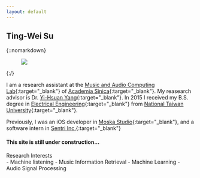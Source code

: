 ```yaml
---
layout: default
---
```


<div class="pretty-links">

## Ting-Wei Su


{::nomarkdown} 
<figure class="site-profile">
    <img src="{{ site.baseurl }}/assets/img/Ting-Wei_Su.jpg">
</figure>
{:/}

I am a research assistant at the [Music and Audio Computing Lab](http://mac.citi.sinica.edu.tw){:target="_blank"} of [Academia Sinica](https://www.sinica.edu.tw){:target="_blank"}.
My reasearch advisor is Dr. [Yi-Hsuan Yang](http://mac.citi.sinica.edu.tw/~yang/){:target="_blank"}.
In 2015 I received my B.S. degree in [Electrical Engineering](web.ee.ntu.edu.tw){:target="_blank"} from [National Taiwan University](http://www.ntu.edu.tw){:target="_blank"}.

Previously, I was an iOS developer in [Moska Studio](http://www.moskastudio.tw/){:target="_blank"}, and a software intern in [Sentri Inc.](http://sentri.me/){:target="_blank"}

#### This site is still under construction...


<div class="lead lead-about">Research Interests
</div>
- Machine listening
- Music Information Retrieval
- Machine Learning
- Audio Signal Processing

<!-- Neve aethere orbe hic *virginis trunco* in spreto diuque latarumque, mea? Ultima
sulcum antris conlapsosque potiere curvat Phasias superas adpulit vertex est
Elei est fumificisque, puniceo? Et dulcis me Argo precibus: haec blanditiae
[candida](http://murmure.org/.html). -->

</div>